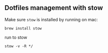## Dotfiles management with stow

Make sure `stow` is installed by running
on mac:
```
brew install stow
```

run to stow 
```
stow -v -R */
```

